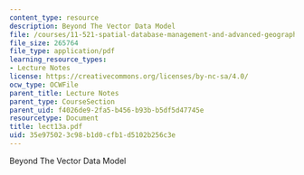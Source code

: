 ```yaml
---
content_type: resource
description: Beyond The Vector Data Model
file: /courses/11-521-spatial-database-management-and-advanced-geographic-information-systems-spring-2003/35e975023c98b1d0cfb1d5102b256c3e_lect13a.pdf
file_size: 265764
file_type: application/pdf
learning_resource_types:
- Lecture Notes
license: https://creativecommons.org/licenses/by-nc-sa/4.0/
ocw_type: OCWFile
parent_title: Lecture Notes
parent_type: CourseSection
parent_uid: f4026de9-2fa5-b456-b93b-b5df5d47745e
resourcetype: Document
title: lect13a.pdf
uid: 35e97502-3c98-b1d0-cfb1-d5102b256c3e
---
```

Beyond The Vector Data Model